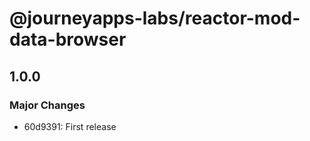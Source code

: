 # @journeyapps-labs/reactor-mod-data-browser

## 1.0.0

### Major Changes

- 60d9391: First release
